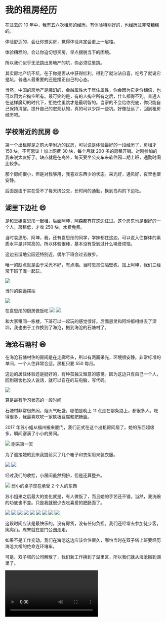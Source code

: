 # 我的租房经历

在过去的 10 年中，我有五六次租房的经历。有体验特别好的，也经历过非常糟糕的。

体验舒适的，会让你想买房，觉得体验肯定会更上一层楼。

体验糟糕的，会让你迫切想买房，早点摆脱当下的困境。

所以我们似乎无法跳出房地产的坑，你必须往里跳。

其实房地产坑不坑，在于你是否从中获得红利。得到了就沾沾自喜，吃亏了就说它是坑，普通人最重要的还是摆正自己的心态。

当然，中国的房地产是魔幻的，金融属性大于居住属性，你会因为它身价翻倍，也可以因为它掏空所有。最可笑的是，有的人掏空所有之后，什么都得不到。普通人在这样魔幻的时代下，拒绝往里跳才是最明智的。当家的不会给你兜底，你只能自己保持清醒。提升自己的宏观认知，真的可以少踩一些坑。好像扯远了，回到租房经历吧。

## 学校附近的民房 😄

第一个出租屋是之前大学附近的民房，可以说是体验最好的一段经历了，房租才 150 块，不可思议！加上网费 30 块，每个月就 200 多的房租开销。对刚参加的我来说太友好了。缺点就是在岛外，每天要坐公交车来软件园二期上班，通勤时间比较多。

那个房间很小，但是对我够用，我喜欢东西少的状态。采光好，通风好，夜里也很安静。

后面是由于实在受不了每天挤公交，长时间的通勤，换到岛内的下边社。

## 湖里下边社 😄

是和堂姐袁思彤一起租，后面阿坤，阿森都有在这边住过。这个房东也是很好的一个人，房租低，才收 250 块，水费免费。

当时袁思彤，阿坤，我，还有袁思彤的同学，学妹都住这边，可以说入住群体的素质水平是非常高的。所以体验很棒，基本没有受到过什么噪音烦恼。

这边去湿地公园还特别近，偶尔下班会过去散步。

唯一的缺点就是由于采光不好，有点潮。当时恩灵住隔壁栋，加上阿坤，我们三经常下班了混一起玩。

![](./assets/2.jpeg)

<Tip>当时的装逼摆拍</Tip>

![](./assets/1.jpeg)

<Tip>在袁思彤的厨房做饭吃</Tip>
<Pictures>
<img src="./assets/3.jpeg" />
<img src="./assets/4.jpeg" />
</Pictures>

和大家租同一栋楼，下班可以一起玩的感觉很好。后面恩灵和阿坤都相继去了深圳，我也由于工作换到了海沧，搬到海沧的石塘村了。

## 海沧石塘村 😄

在海沧石塘村住的房间是在走廊尽头，所以有两面采光，环境很安静。非常标准的单间，一个人住非常合适。房租只要 550 每月。

这边的居住体验还是挺好的，有种孤独又惬意的感觉。因为这边只有自己一个人，回到宿舍也没人说话，就可以自在的玩电脑，写代码。

![](./assets/haichan/1.jpeg)

<Tip>算是最有学习状态的一段时间</Tip>

石塘村非常很热闹，烟火气旺盛，哪怕是晚上 11 点走在那条路上，都很多人。吃得很多，我最喜欢吃一家铁板豆腐和肥肠面。

2017 年苏小姐从福州搬来厦门，我们正式在这个出租房同居了。她的东西超级多，瞬间塞满了小小的房间。

<img class="max-w-500 center" src="./assets/haichan/2.jpeg" />
<Tip>刚来第一天</Tip>

为了迎接她的到来我提前买了几个箱子和衣架用来装衣服。

<Pictures>
<img src="./assets/haichan/4.jpeg" />
<img src="./assets/haichan/3.jpeg" />
</Pictures>

经过我们的收拾，小房间虽然拥挤，但是还算整齐。

![](./assets/haichan/5.jpeg)
<Tip>弱小的桌子现在承受 2 个人的东西</Tip>

苏小姐来之后最大的变化就是，有人做饭了，而且她的手艺还不错。当然，我洗碗的功底也不差。只是我就很少去吃喜爱的肥肠面了。

<Pictures>
<img src="./assets/haichan/food/1.jpeg" />
<img src="./assets/haichan/food/2.jpeg" />
<img src="./assets/haichan/food/3.jpeg" />
<img src="./assets/haichan/food/4.jpeg" />
<img src="./assets/haichan/food/5.jpeg" />
<img src="./assets/haichan/food/6.jpeg" />
<img src="./assets/haichan/food/7.jpeg" />
<img src="./assets/haichan/food/8.jpeg" />
<img src="./assets/haichan/food/9.jpeg" />
</Pictures>

这段时间应该是最快乐的，没有房贷，没有任何负担。我们还经常去参加徒步客，爬爬山。周末就在厦门公园走走。

如果不是工作变动，我们在海沧这边应该会住很久，哪怕当时在双子塔上班要经历海沧大桥的绝命连环堵车。

可是，双子塔的公司解散了，我们新工作换到了湖里区，所以我们就从海沧搬到湖里了。

<video src="https://90s.oss-cn-hangzhou.aliyuncs.com/videos/海沧石塘出租屋.mov" controls />
<Tip>一段当时小房间的视频</Tip>

## 湖里高林社区 ☹️

这边的房租好像是 700-800，忘记了。

在这边的居住体验就非常差了。要么是采光不好，要么就是隔壁住的小年轻半夜打游戏，乱喊乱叫。我过去让他们打游戏小声一点，被那个脏乱差的房间吓到。到处是烟头和饮料瓶，床上被子都煲浆了。

和房东商量换了一个房间，又遇上隔壁是一个爱请客喝酒的驾校教练，三天两头在家里聚餐吃烤鱼喝啤酒。这类人很喜欢讲社会，请各种朋友来喝着廉价的啤酒，讲着哥们的豪情义气。

我想不明白，都沦落到住民租房了，怎么生活能那么安逸，而且一把年纪了。

最终我开始反省自己，为什么会遇上这些烂人。原因就是我贪便宜没有去好点的地方租房子，而是选择了民租房，是我主动选择了低素质人群。

痛定思痛，**我们决定远离这些烂人，决定再也不在住民租房**。所以，我们搬到了世茂湖滨首府。

## 世茂湖滨首府 ☹️ 😄

在这边我们租了一个单间，是正规小区，格局就是一个大平房隔出了几个单间。房租是 1600 ，比民租房贵了不少。不过体验确实提升了一点，隔壁住的人不会吵，而且小区绿化超级好，饭后还可以在楼下散步。

这边离湖边水库也很近，之前有段时间每天下班还去湖边水库走一圈（应该有 5 公里）。

去宝龙一城也很近，都是步行可达。而且附近也有稿定的班车经过，每天上班去那边等公司的班车即可。

虽然是个单间，但是有一个还算不小的阳台，我们就在阳台简单的做饭吃饭。条件也算艰苦，不过胜在这边采光好，通风好，整体体验还行。

<Pictures>
<img src="./assets/shimao/1.jpeg" />
<img src="./assets/shimao/2.jpeg" />
</Pictures>
<Tip>这个狭长的桌子就是我们的饭桌</Tip>

要说缺点就是我们这个房间需要和另外一个房间的人共用厕所。这种公共使用的体验就不太好，特别是另外一个房间换成了一个男租客之后。

<img class="max-w-500 center" src="./assets/shimao/3.png"/>

<Tip>这是我用 Word 做的灵魂海报</Tip>

后来隔壁换了一批租客，那个两房一厅挤下了可能有 5-6 个人。噪音就多了，也是大晚上的聚餐，吆五喝六。最里面的那个房间之前一直有个男生很安静，后面搬走了，换了个女租客，可能是夜场工作，经常半夜出行，带着一些精神小伙，吵吵闹闹的。

<img class="max-w-500 center" src="./assets/shimao/4.png" />

这一切的变化，又提醒着我，该换地方住了。群租的体验也不可控，你的邻居决定了你的居住体验。

## 虎仔山庄 ☹️ 😄

于是我们搬到了虎仔山庄，是保障房，房东偷偷租给我们的。房租每月 2300

这边的位置非常好，就在软件园二期东门的正对面，苏小姐上班方便。我来观音山上班也很方便，都是走路可达。

是非常标准的一室一厅一厨房一阳台一卫生间，是我们租过的房子最板正的格局了。

而且这边都是正经居家的，人员没没那么混杂。

但是，没错，又有但是！

楼上地板经常传来木头摩擦瓷砖的声音，我上去查看，是一个走路需要用凳子支撑的老头在那边走来走去。白天就算了，我都在上班，也听不到，要命的是他都是晚上半夜睡不着起来走。我经常半夜被那个啄、啄、啄的声音吵醒，精神崩溃。

我上去和对方沟通，那个女老头一脸凶样，说她男人不听劝，没办法，他半夜就是要起来走。我说那你把凳子的脚用布包一下，不至于那么吵。她摆手说弄不了。

妈的，国家的保障房就是用来养这些败类的，真的是日了狗了。

好消息是，没多久，我们就搬到自己的房子了，告别了租房的日子。

## 碎碎念

从 2014 年开始租房，到 2022 年终于搬入自己的房子。

一切糟糕的经历都开始远离，我们有了安定的住所。所以我的小宝贝玥玥就姗姗来迟的来到我们身边了。

是个不爱吃苦的孩子，知道要在自己的房子里出生，需要有她专属的地方玩耍。

![](./assets/5.jpeg)
<Tip>宝贝玥玥来做个完美的 ending 吧！</Tip>
